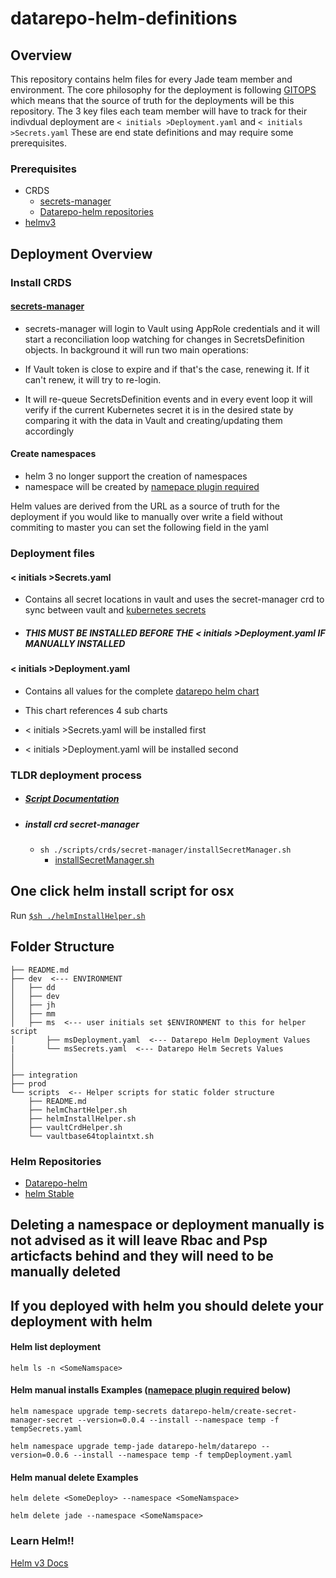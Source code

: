 # datarepo-helm-definitions

## Overview
This repository contains helm files for every Jade team member and environment. The core philosophy for the deployment is following [GITOPS](https://www.weave.works/blog/what-is-gitops-really) which means that the source of truth for the deployments will be this repository. The 3 key files each team member will have to track for their indivdual deployment are  `< initials >Deployment.yaml` and `< initials >Secrets.yaml`  These are end state definitions and may require some prerequisites.

### Prerequisites
- CRDS
  - [secrets-manager](https://github.com/tuenti/secrets-manager)
  - [Datarepo-helm repositories](https://github.com/broadinstitute/datarepo-helm)
- [helmv3](https://helm.sh/)

## Deployment Overview
### Install CRDS
#### [secrets-manager](https://github.com/tuenti/secrets-manager)
- secrets-manager will login to Vault using AppRole credentials and it will start a reconciliation loop watching for changes in SecretsDefinition objects. In background it will run two main operations:

- If Vault token is close to expire and if that's the case, renewing it. If it can't renew, it will try to re-login.
- It will re-queue SecretsDefinition events and in every event loop it will verify if the current Kubernetes secret it is in the desired state by comparing it with the data in Vault and creating/updating them accordingly


#### Create namespaces
- helm 3 no longer support the creation of namespaces
- namespace will be created by [namepace plugin required](https://github.com/thomastaylor312/helm-namespace)


Helm values are derived from the URL as a source of truth for the deployment if you would like to manually over write a field without commiting to master you can set the following field in the yaml

### Deployment files

#### < initials >Secrets.yaml
- Contains all secret locations in vault and uses the secret-manager crd to sync between vault and [kubernetes secrets](https://kubernetes.io/docs/concepts/configuration/secret/)
- ##### THIS MUST BE INSTALLED  BEFORE THE < initials >Deployment.yaml IF MANUALLY INSTALLED

#### < initials >Deployment.yaml
- Contains all values for the complete [datarepo helm chart](https://github.com/broadinstitute/datarepo-helm/tree/master/charts/datarepo)
-  This chart references 4 sub charts

- < initials >Secrets.yaml will be installed first
- < initials >Deployment.yaml will be installed second

### TLDR deployment process
- ##### [Script Documentation](https://github.com/broadinstitute/datarepo-helm-definitions/blob/master/scripts/README.md)

- ##### install crd secret-manager
  - `sh ./scripts/crds/secret-manager/installSecretManager.sh`
    - [installSecretManager.sh](https://github.com/broadinstitute/datarepo-helm-definitions/blob/master/scripts/crds/secrets-manager/installSecretManager.sh)

## One click helm install script for osx
Run [`$sh ./helmInstallHelper.sh`](https://github.com/broadinstitute/datarepo-helm-definitions/blob/master/scripts/helmInstallHelper.sh)



## Folder Structure
```
├── README.md
├── dev  <--- ENVIRONMENT
│   ├── dd
│   ├── dev
│   ├── jh
│   ├── mm
│   ├── ms  <--- user initials set $ENVIRONMENT to this for helper script
│       ├── msDeployment.yaml  <--- Datarepo Helm Deployment Values
|       └── msSecrets.yaml  <--- Datarepo Helm Secrets Values
│  
│  
├── integration
├── prod
└── scripts  <-- Helper scripts for static folder structure
    ├── README.md
    ├── helmChartHelper.sh
    ├── helmInstallHelper.sh
    ├── vaultCrdHelper.sh
    └── vaultbase64toplaintxt.sh
```
### Helm Repositories
- [Datarepo-helm](https://github.com/broadinstitute/datarepo-helm)
- [helm Stable](https://github.com/helm/charts/tree/master/stable)

## Deleting a namespace or deployment manually is not advised as it will leave Rbac and Psp articfacts behind and they will need to be manually deleted

## If you deployed with helm you should delete your deployment with helm

#### Helm list deployment
`helm ls -n <SomeNamspace>`

#### Helm manual installs Examples ([namepace plugin required](https://github.com/thomastaylor312/helm-namespace) below)
`helm namespace upgrade temp-secrets datarepo-helm/create-secret-manager-secret --version=0.0.4 --install --namespace temp -f tempSecrets.yaml`

`helm namespace upgrade temp-jade datarepo-helm/datarepo --version=0.0.6 --install --namespace temp -f tempDeployment.yaml
`
#### Helm manual delete Examples
`helm delete <SomeDeploy> --namespace <SomeNamspace>`

`helm delete jade --namespace <SomeNamspace>`

### Learn Helm!!
[Helm v3 Docs](https://helm.sh/docs/intro/)
